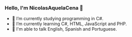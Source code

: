 ### Hello, I'm NicolasAquelaCena 👋

- 🔭 I’m currently studying programming in C#.
- 🌱 I’m currently learning C#, HTML, JavaScript and PHP.
- 💬 I'm able to talk English, Spanish and Portuguese.
